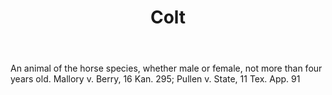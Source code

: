 ---
title: Colt
letter: C
permalink: "/definitions/bld-colt.html"
body: An animal of the horse species, whether male or female, not more than four years
  old. Mallory v. Berry, 16 Kan. 295; Pullen v. State, 11 Tex. App. 91
published_at: '2018-07-07'
source: Black's Law Dictionary 2nd Ed (1910)
layout: post
---